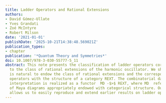 ```yaml
---
title: Ladder Operators and Rational Extensions
authors:
- David Gómez-Ullate
- Yves Grandati
- Zoé McIntyre
- Robert Milson
date: '2021-01-01'
publishDate: '2025-10-21T14:38:48.569021Z'
publication_types:
- chapter
publication: '*Quantum Theory and Symmetries*'
doi: 10.1007/978-3-030-55777-5_11
abstract: This note presents the classification of ladder operators corresponding
  to the class of rational extensions of the harmonic oscillator. We show that it
  is natural to endow the class of rational extensions and the corresponding intertwining
  operators with the structure of a category REXT. The combinatorial data for this
  interpretation is realized as a functor  MD -$>$ REXT, where MD  refers to the set
  of Maya diagrams appropriately endowed with categorical structure. Our formalism
  allows us to easily reproduce and extend earlier results on ladder operators.
---
```

